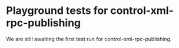 # Playground tests for control-xml-rpc-publishing
We are still awaiting the first test run for control-xml-rpc-publishing.
